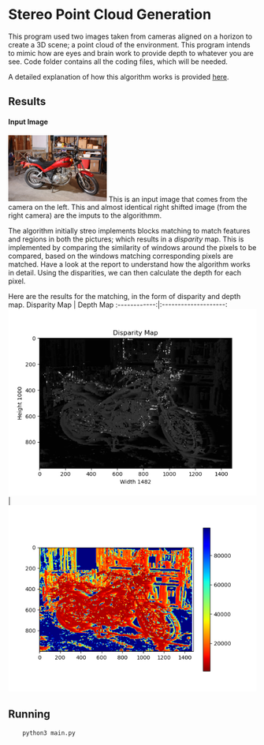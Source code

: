 # Stereo Point Cloud Generation
This program used two images taken from cameras aligned on a horizon to create a 3D scene; a point cloud of the environment. This program intends to mimic how are eyes and brain work to provide depth to whatever you are see.
Code folder contains all the coding files, which will be needed.

A detailed explanation of how this algorithm works is provided <a href="./Point-Clouds_from_StereoImages_report.pdf">here</a>.

## Results

<h4>Input Image</h4>
<img src="code/img0.png" width="200px" />
This is an input image that comes from the camera on the left. This and almost identical right shifted image (from the right camera) are the imputs to the algorithmm.


The algorithm initially streo implements blocks matching to match features and regions in both the pictures; which results in a *disparity* map. This is implemented by comparing the similarity of windows around the pixels to be compared, based on the windows matching corresponding pixels are matched. Have a look at the report to understand how the algorithm works in detail.
Using the disparities, we can then calculate the depth for each pixel.


Here are the results for the matching, in the form of disparity and depth map.
Disparity Map | Depth Map
:------------:|:--------------------:
![](Results/Disparity_map.png)|![](Results/Depth_map.png)
## Running

```bash
    python3 main.py
```
